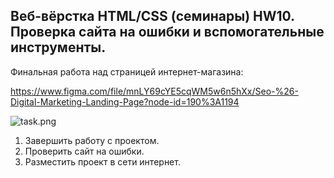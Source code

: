## Веб-вёрстка HTML/CSS (семинары) HW10. Проверка сайта на ошибки и вспомогательные инструменты.

Финальная работа над страницей интернет-магазина:

https://www.figma.com/file/mnLY69cYE5cqWM5w6n5hXx/Seo-%26-Digital-Marketing-Landing-Page?node-id=190%3A1194

![task.png](/img/task.png)

1. Завершить работу с проектом.
2. Проверить сайт на ошибки.
3. Разместить проект в сети интернет.
